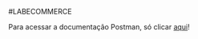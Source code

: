 #LABECOMMERCE

Para acessar a documentação Postman, só clicar [aqui](https://documenter.getpostman.com/view/24460616/2s8ZDU6QRE)!